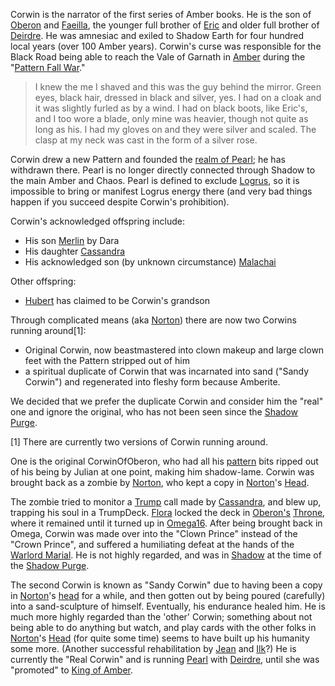 Corwin is the narrator of the first series of Amber books. He is the son of [Oberon](OberonOfDworkin) and [Faeilla](FaiellaPrincessOfBegma), the younger full brother of [Eric](EricOfOberon) and older full brother of [Deirdre](DeirdreOfOberon).  He was amnesiac and exiled to Shadow Earth for four hundred local years (over 100 Amber years).  Corwin's curse was responsible for the Black Road being able to reach the Vale of Garnath in [Amber](KolvirPromontory) during the "[Pattern Fall War](PatternFall)."

> I knew the me I shaved and this was the guy behind the mirror. Green eyes, black hair, dressed in black and silver, yes. I had on a cloak and it was slightly furled as by a wind. I had on black boots, like Eric's, and I too wore a blade, only mine was heavier, though not quite as long as his. I had my gloves on and they were silver and scaled. The clasp at my neck was cast in the form of a silver rose.

Corwin drew a new Pattern and founded the [realm of Pearl](CorwinPromontory); he has withdrawn there.  Pearl is no longer directly connected through Shadow to the main Amber and Chaos.  Pearl is defined to exclude [Logrus](TheLogrus), so it is impossible to bring or manifest Logrus energy there (and very bad things happen if you succeed despite Corwin's prohibition).

Corwin's acknowledged offspring include:
* His son [Merlin](MerlinOfCorwin) by Dara
* His daughter [Cassandra](CassandraOfCorwin)
* His acknowledged son (by unknown circumstance) [Malachai](MalachaiOfCorwin)

Other offspring:
* [Hubert](HubertOfCorwin) has claimed to be Corwin's grandson

Through complicated means (aka [Norton](NortonOfBeastmasters)) there are now two Corwins running around[1]:
* Original Corwin, now beastmastered into clown makeup and large clown feet with the Pattern stripped out of him
* a spiritual duplicate of Corwin that was incarnated into sand ("Sandy Corwin") and regenerated into fleshy form because Amberite.

We decided that we prefer the duplicate Corwin and consider him the "real" one and ignore the original, who has not been seen since the [Shadow Purge](ShadowPurge).

[1] There are currently two versions of Corwin running around.

One is the original CorwinOfOberon, who had all his [pattern](PrimalPattern) bits ripped out of his being by Julian at one point, making him shadow-lame.  Corwin was brought back as a zombie by [Norton](NortonOfBeastmasters), who kept a copy in [Norton](NortonOfBeastmasters)'s [Head](NortonsHead).

The zombie tried to monitor a [Trump](TrumpDeck) call made by [Cassandra](CassandraOfCorwin), and blew up, trapping his soul in a TrumpDeck.  [Flora](FlorimelOfOberon) locked the deck in [Oberon's](OberonOfDworkin) [Throne](KolvirPromontory#castleamber), where it remained until it turned up in <a href="www.omega16.org">Omega16</a>.  After being brought back in Omega, Corwin was made over into the "Clown Prince" instead of the "Crown Prince", and suffered a humiliating defeat at the hands of the [Warlord Marial](RealmsLords).  He is not highly regarded, and was in [Shadow](ShadowPlaces) at the time of the [Shadow Purge](ShadowPurge).

The second Corwin is known as "Sandy Corwin" due to having been a copy in [Norton](NortonOfBeastmasters)'s [head](NortonsHead) for a while, and then gotten out by being poured (carefully) into a sand-sculpture of himself. Eventually, his endurance healed him.  He is much more highly regarded than the 'other' Corwin; something about not being able to do anything but watch, and play cards with the other folks in [Norton](NortonOfBeastmasters)'s [Head](NortonsHead) (for quite some time) seems to have built up his humanity some more.  (Another successful rehabilitation by [Jean](JeanOfFlorimel) and [Ilk](IlkandacianOfCara)?)  He is currently the "Real Corwin" and is running [Pearl](CorwinPromontory) with [Deirdre](DeirdreOfOberon), until she was "promoted" to [King of Amber](KingOfAmber).
